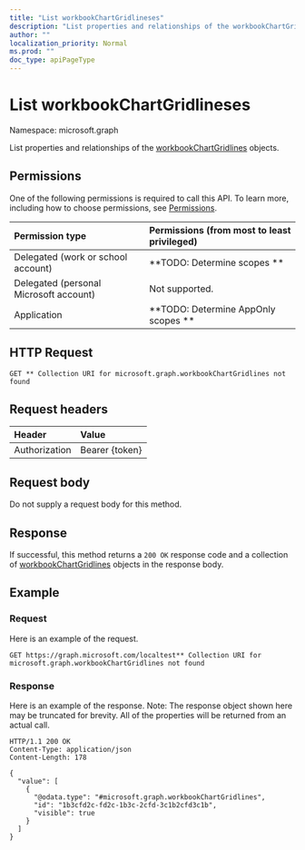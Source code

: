 ```yaml
---
title: "List workbookChartGridlineses"
description: "List properties and relationships of the workbookChartGridlines objects."
author: ""
localization_priority: Normal
ms.prod: ""
doc_type: apiPageType
---
```


# List workbookChartGridlineses

Namespace: microsoft.graph

List properties and relationships of the [workbookChartGridlines](../resources/workbookchartgridlines.md) objects.

## Permissions
One of the following permissions is required to call this API. To learn more, including how to choose permissions, see [Permissions](/concepts/permissions-reference.md).

|Permission type|Permissions (from most to least privileged)|
|:---|:---|
|Delegated (work or school account)|**TODO: Determine scopes **|
|Delegated (personal Microsoft account)|Not supported.|
|Application|**TODO: Determine AppOnly scopes **|

## HTTP Request
<!-- {
  "blockType": "ignored"
}
-->
``` http
GET ** Collection URI for microsoft.graph.workbookChartGridlines not found
```

## Request headers
|Header|Value|
|:---|:---|
|Authorization|Bearer {token}|

## Request body
Do not supply a request body for this method.

## Response
If successful, this method returns a `200 OK` response code and a collection of [workbookChartGridlines](../resources/workbookchartgridlines.md) objects in the response body.

## Example

### Request
Here is an example of the request.
<!-- {
  "blockType": "request",
  "name": "get_workbookchartgridlines"
}
-->
``` http
GET https://graph.microsoft.com/localtest** Collection URI for microsoft.graph.workbookChartGridlines not found
```

### Response
Here is an example of the response. Note: The response object shown here may be truncated for brevity. All of the properties will be returned from an actual call.
<!-- {
  "blockType": "response",
  "truncated": true,
  "@odata.type": "collection(microsoft.graph.workbookchartgridlines)"
}
-->
``` http
HTTP/1.1 200 OK
Content-Type: application/json
Content-Length: 178

{
  "value": [
    {
      "@odata.type": "#microsoft.graph.workbookChartGridlines",
      "id": "1b3cfd2c-fd2c-1b3c-2cfd-3c1b2cfd3c1b",
      "visible": true
    }
  ]
}
```

